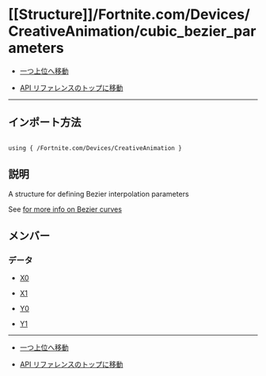 # [[Structure]]/Fortnite.com/Devices/CreativeAnimation/cubic_bezier_parameters

- [一つ上位へ移動](../main.md)

- [API リファレンスのトップに移動](/main.md)

---

## インポート方法

```verse

using { /Fortnite.com/Devices/CreativeAnimation }

```

## 説明

A structure for defining Bezier interpolation parameters

See [for more info on Bezier curves](https://en.wikipedia.org/wiki/B%C3%A9zier_curve)

## メンバー

### データ

- [X0](./D_X0/main.md)

- [X1](./D_X1/main.md)

- [Y0](./D_Y0/main.md)

- [Y1](./D_Y1/main.md)

---

- [一つ上位へ移動](../main.md)

- [API リファレンスのトップに移動](/main.md)
